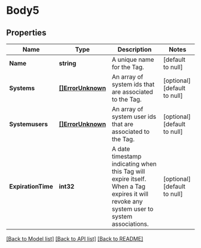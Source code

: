 # Body5

## Properties
Name | Type | Description | Notes
------------ | ------------- | ------------- | -------------
**Name** | **string** | A unique name for the Tag. | [default to null]
**Systems** | [**[]ErrorUnknown**](.md) | An array of system ids that are associated to the Tag. | [optional] [default to null]
**Systemusers** | [**[]ErrorUnknown**](.md) | An array of system user ids that are associated to the Tag. | [optional] [default to null]
**ExpirationTime** | **int32** | A date timestamp indicating when this Tag will expire itself. When a Tag expires it will revoke any system user to system associations. | [optional] [default to null]

[[Back to Model list]](../README.md#documentation-for-models) [[Back to API list]](../README.md#documentation-for-api-endpoints) [[Back to README]](../README.md)



